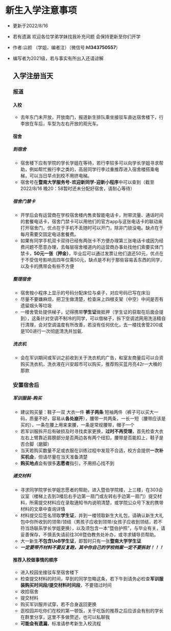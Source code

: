 # 新生入学注意事项

- 更新于2022/8/16 

- 若有遗漏 欢迎各位学弟学妹找我补充问题 会保持更新至你们开学

- 作者:尛颜 （学姐，编者注）（微信号:**h1343750557**）

- 编写者为2021级，若与事实有所出入还请谅解
  
  
  
  ## 入学注册当天
  ### 报道
  #### 入校
  - 去年东门未开放，开放南门，报道新生排队乘坐接驳车直达宿舍楼下，行李放在车后，车型为左右开放的观光车。
  #### 宿舍
  ##### 到宿舍
  - 宿舍楼下应有学院的学长学姐在等待，若行李较多可以向学长学姐寻求帮助，例如帮忙搬行李之类的，高层同学行李过重推荐进入宿舍楼搭乘电梯，可以当日早点到校不用挤电梯。
  - 宿舍号在**暨南大学服务号-欢迎新同学-迎新小程序**中可以查到（截至2022/8/16 晚20：58暂时还未分配好宿舍，请耐心等待）
  ##### 宿舍门禁卡
  - 开学后会有运营商在学校宿舍楼内售卖智能电话卡，附带流量、通话时间的套餐电话卡，宿舍门禁卡可以用他们的官方app与这张电话卡的联动来打开宿舍门，优点在于手机不丢随时可以开门，除非门锁没电。缺点在于每月需要交固定电话套餐费。
  - 如果有同学手机双卡双待已经有两张卡不方便办理第三张电话卡或因为经费问题不愿意办理，去每层宿舍楼道内的运营商办事处找他们索要实体门禁卡，**50元一张（押金）**，毕业后可以通过发票让他们退还50元，优点在于不受信号影响且四年仅需50元，缺点是不利于那些容易丢东西的同学，以及卡的携带会有些不方便
  ##### 整理宿舍
  - 宿舍按小程序上显示的号码分配床位与桌子，对应号码已写在床沿
  - 尽量不要嫌麻烦，把卫生做清楚，检查床上四根支架（中空）中间是否有遗留烟头等垃圾
  - 一楼舍管处提供梯子，记得携带**学生证**做抵押（学生证的获取在后面会提到），这条针对空调不制冷的同学，可以借梯子，拆下空调滤网用洗洁精自行清理，会对空调温度有所改善，若没有任何优化，去一楼找舍管200或是100进行一次彻底清洗并加氨.
  ##### 洗衣机
  - 会在军训期间或军训之前收到关于洗衣机的广告，和室友商量后可以合资购买洗衣机，洗衣液在兴安超市可以购买，推荐购买蓝月亮42r一大桶的那款
  ### 安置宿舍后
  ##### 军训服装-购买
  - 建议购买量：鞋子一双 大衣一件 **裤子两条** 短袖两件（裤子可以买大一码，质量不好，容易从**各处崩开**），腰带一共两条，一长一短（腰带应该是买的），一条在腰上用来束腰，一条是常规腰带，帽子一个
  - 若军训服拆开后有破损及时寻找卖家更换，**过时不再受理**，首先检查大衣左右上臂靠近肩膀部分是否两边各有两个纽扣，腰带是否能扣上，鞋子是否合脚（磨脚）
  - 当天若购买数量不足或衣服在训练过程中发现不合适，校方会提供**一次补买机会**，但请尽量在当天准备清楚
  - **购买地点**会有很多**志愿者**指引，不用担心找不到
  ##### 递交材料
  - 寻求同学院学长学姐志愿者的帮助，进入暨伯学院楼，上三楼，在303会议室（楼梯上去到3楼后右手边第一扇门或左转右手边第一扇门）提交材料，所需提交材料应在录取通知书内说明清楚，或学院公众号下发的携带材料的文章中查询详情
  - 材料提交后签名领取**学生证**，并到一楼领取新生大礼包，请确认新生大礼包中你所收到的领带/领结（男孩子应收到领带/女孩子应收到领结，若不符当场联系学长学姐更换），以及须包含一本“暨伯护照”，与毕业有关，请妥善保存，不慎丢失请前往308暨伯教务处补办，或寻求辅导员帮助。
  - 大一新生**不包含UoB学生证**，即暂时只有一张**暨南大学学生证**
  - ***一定要带齐材料不要反复跑，其中你自己的学校档案一定不要拆封！！！***
  #### 推荐入校做事情的顺序
  - 进入校园坐接驳车至宿舍楼下
  - 检查提交材料的时间，早到的同学忽略这条，若下午到请务必检查**军训服装购买时间段/提交材料时间段**，不要错过时间
  - 收拾宿舍
  - 提交材料
  - 购买军训服并试穿，若不合身返回更换
  - 逛校园并吃你们在校的第一顿饭，关于吃饭的推荐之后应该会有别的学长在群里分享，这里不多做赘述，也可以私聊我
  - **可能会有遗漏**，标准请参考新生入校流程